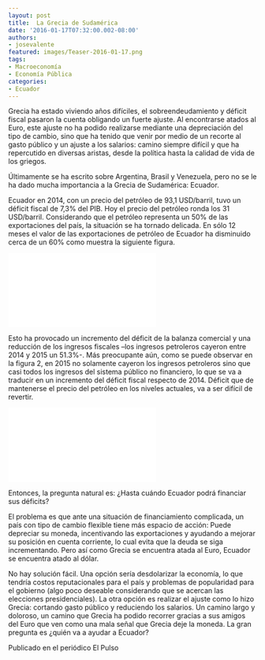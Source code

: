 ```yaml
---
layout: post
title:  La Grecia de Sudamérica
date: '2016-01-17T07:32:00.002-08:00'
authors:
- josevalente
featured: images/Teaser-2016-01-17.png
tags:
- Macroeconomía
- Economía Pública
categories:
- Ecuador
---
```


Grecia ha estado viviendo años difíciles, el sobreendeudamiento y déficit fiscal pasaron la cuenta obligando un fuerte ajuste. Al encontrarse atados al Euro, este ajuste no ha podido realizarse mediante una depreciación del tipo de cambio, sino que ha tenido que venir por medio de un recorte al gasto público y un ajuste a los salarios: camino siempre difícil y que ha repercutido en diversas aristas, desde la política hasta la calidad de vida de los griegos.

Últimamente se ha escrito sobre Argentina, Brasil y Venezuela, pero no se le ha dado mucha importancia a la Grecia de Sudamérica: Ecuador.

Ecuador en 2014, con un precio del petróleo de 93,1 USD/barril, tuvo un déficit fiscal de 7,3% del PIB. Hoy el precio del petróleo ronda los 31 USD/barril. Considerando que el petróleo representa un 50% de las exportaciones del país, la situación se ha tornado delicada. En sólo 12 meses el valor de las exportaciones de petróleo de Ecuador ha disminuido cerca de un 60% como muestra la siguiente figura.

<div class="frame-container">
<iframe frameborder="0" scrolling="no" src="//plot.ly/~faro/46.embed"></iframe>
</div>

Esto ha provocado un incremento del déficit de la balanza comercial y una reducción de los ingresos fiscales –los ingresos petroleros cayeron entre 2014 y 2015 un 51.3%-. Más preocupante aún, como se puede observar en la figura 2, en 2015 no solamente cayeron los ingresos petroleros sino que casi todos los ingresos del sistema público no financiero, lo que se va a traducir en un incremento del déficit fiscal respecto de 2014. Déficit que de mantenerse el precio del petróleo en los niveles actuales, va a ser difícil de revertir.

<div class="frame-container">
<iframe frameborder="0" scrolling="no" src="//plot.ly/~faro/49.embed"></iframe>
</div>

Entonces, la pregunta natural es: ¿Hasta cuándo Ecuador podrá financiar sus déficits?

El problema es que ante una situación de financiamiento complicada, un país con tipo de cambio flexible tiene más espacio de acción: Puede depreciar su moneda, incentivando las exportaciones y ayudando a mejorar su posición en cuenta corriente, lo cual evita que la deuda se siga incrementando. Pero así como Grecia se encuentra atada al Euro, Ecuador se encuentra atado al dólar.

No hay solución fácil. Una opción sería desdolarizar la economía, lo que tendría costos reputacionales para el país y problemas de popularidad para el gobierno (algo poco deseable considerando que se acercan las elecciones presidenciales). La otra opción es realizar el ajuste como lo hizo Grecia: cortando gasto público y reduciendo los salarios. Un camino largo y doloroso, un camino que Grecia ha podido recorrer gracias a sus amigos del Euro que ven como una mala señal que Grecia deje la moneda. La gran pregunta es ¿quién va a ayudar a Ecuador?

Publicado en el periódico El Pulso
